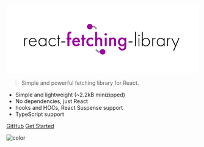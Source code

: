 <!-- _coverpage.md -->

![logo](_media/logo.png)

> Simple and powerful fetching library for React. 

- Simple and lightweight (~2.2kB minizipped)
- No dependencies, just React
- hooks and HOCs, React Suspense support
- TypeScript support

[GitHub](https://github.com/marcin-piela/react-fetching-library)
[Get Started](#getting-started)

![color](#e5e5e5)
